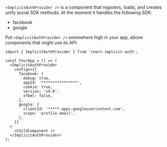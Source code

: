 `<ImplicitAuthProvider />` is a component that registers, loads, and creates unify social SDK methods.
At the moment it handles the following SDK:

- facebook
- google

Put `<ImplicitAuthProvider />` somewhere high in your app, above components that might use its API:

```tsx static
import { ImplicitAuthProvider } from 'react-implicit-auth';

const YourApp = () => (
  <ImplicitAuthProvider
    configs={{
      facebook: {
        debug: true,
        appId: '****************',
        cookie: true,
        version: 'v9.0',
        xfbml: false,
      },
      google: {
        clientId: '*****.apps.googleusercontent.com',
        scope: 'profile email',
      },
    }}
  >
    <ChildComponent />
  </ImplicitAuthProvider>
);
```
